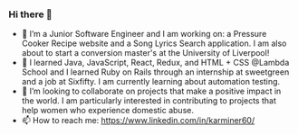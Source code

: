 ### Hi there 👋

- 🔭 I’m a Junior Software Engineer and I am working on: a Pressure Cooker Recipe website and a Song Lyrics Search application. I am also about to start a conversion master's at the University of Liverpool!
- 🌱 I learned Java, JavaScript, React, Redux, and HTML + CSS @Lambda School and I learned Ruby on Rails through an internship at sweetgreen and a job at Sixfifty. I am currently learning about automation testing.
- 👯 I’m looking to collaborate on projects that make a positive impact in the world. I am particularly interested in contributing to projects that help women who experience domestic abuse.
- 📫 How to reach me: https://www.linkedin.com/in/karminer60/ 

